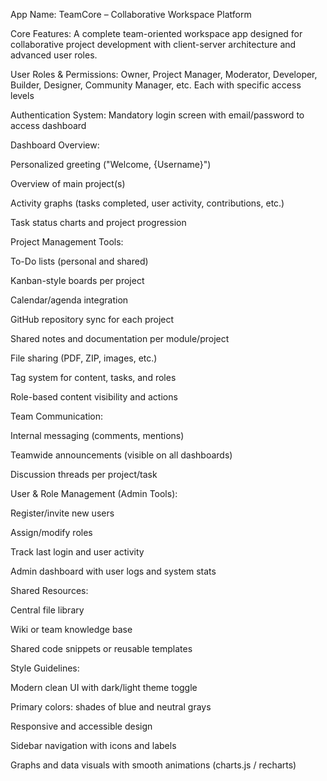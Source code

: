 App Name:
TeamCore – Collaborative Workspace Platform

Core Features:
A complete team-oriented workspace app designed for collaborative project development with client-server architecture and advanced user roles.

User Roles & Permissions: Owner, Project Manager, Moderator, Developer, Builder, Designer, Community Manager, etc. Each with specific access levels

Authentication System: Mandatory login screen with email/password to access dashboard

Dashboard Overview:

Personalized greeting ("Welcome, {Username}")

Overview of main project(s)

Activity graphs (tasks completed, user activity, contributions, etc.)

Task status charts and project progression

Project Management Tools:

To-Do lists (personal and shared)

Kanban-style boards per project

Calendar/agenda integration

GitHub repository sync for each project

Shared notes and documentation per module/project

File sharing (PDF, ZIP, images, etc.)

Tag system for content, tasks, and roles

Role-based content visibility and actions

Team Communication:

Internal messaging (comments, mentions)

Teamwide announcements (visible on all dashboards)

Discussion threads per project/task

User & Role Management (Admin Tools):

Register/invite new users

Assign/modify roles

Track last login and user activity

Admin dashboard with user logs and system stats

Shared Resources:

Central file library

Wiki or team knowledge base

Shared code snippets or reusable templates

Style Guidelines:

Modern clean UI with dark/light theme toggle

Primary colors: shades of blue and neutral grays

Responsive and accessible design

Sidebar navigation with icons and labels

Graphs and data visuals with smooth animations (charts.js / recharts)